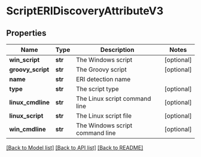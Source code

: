 # ScriptERIDiscoveryAttributeV3

## Properties
Name | Type | Description | Notes
------------ | ------------- | ------------- | -------------
**win_script** | **str** | The Windows script | [optional] 
**groovy_script** | **str** | The Groovy script | [optional] 
**name** | **str** | ERI detection name | 
**type** | **str** | The script type | [optional] 
**linux_cmdline** | **str** | The Linux script command line | [optional] 
**linux_script** | **str** | The Linux script file | [optional] 
**win_cmdline** | **str** | The Windows script command line | [optional] 

[[Back to Model list]](../README.md#documentation-for-models) [[Back to API list]](../README.md#documentation-for-api-endpoints) [[Back to README]](../README.md)


